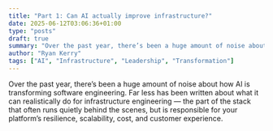```yaml
---
title: "Part 1: Can AI actually improve infrastructure?"
date: 2025-06-12T03:06:36+01:00
type: "posts"
draft: true
summary: "Over the past year, there’s been a huge amount of noise about how AI is transforming software engineering. Far less has been written about what it can realistically do for infrastructure engineering the part of the stack that often runs quietly behind the scenes..."
author: "Ryan Kerry"
tags: ["AI", "Infrastructure", "Leadership", "Transformation"]
---
```


Over the past year, there’s been a huge amount of noise about how AI is transforming software engineering. Far less has been written about what it can realistically do for infrastructure engineering — the part of the stack that often runs quietly behind the scenes, but is responsible for your platform’s resilience, scalability, cost, and customer experience.

